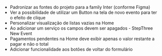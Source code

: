 * Padronizar as fontes do projeto para a family Inter (conforme Figma)
* Ver a possibilidade de utilizar um Button na tela de novo evento para ter o efeito de clique
* Personalizar visualização de listas vazias na Home
* Ao adicionar um serviço os campos devem ser apagados - StepThree New Event
* Pagamentos pendentes na Home deve exibir apenas o valor restante a pagar e não o total
* Adicionar funcionalidade aos botões de voltar do formulário
